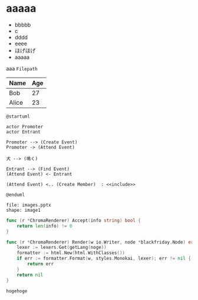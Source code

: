 aaaaa
==============

- bbbbb
- c
- dddd
- eeee
- ほげほげ
- aaaaa

aaa `Filepath`

Name    | Age
--------|------
Bob     | 27
Alice   | 23

``` uml
@startuml

actor Promoter
actor Entrant

Promoter --> (Create Event)
Promoter -> (Attend Event)

犬 --> (鳴く)

Entrant --> (Find Event)
(Attend Event) <- Entrant

(Attend Event) <.. (Create Member)  : <<include>>

@enduml
```

``` ppt
file: images.pptx
shape: image1
```

``` go
func (r *ChromaRenderer) Accept(info string) bool {
	return len(info) != 0
}

func (r *ChromaRenderer) Render(w io.Writer, node *blackfriday.Node) error {
	lexer := lexers.Get(getLang(noge))
	formatter := html.New(html.WithClasses())
	if err := formatter.Format(w, styles.Monokai, lexer); err != nil {
		return err
	}
	return nil
}
```

```sample
hogehoge
```
